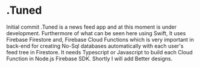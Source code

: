 # .Tuned
Initial commit
.Tuned is a news feed app and at this moment is under development. Furthermore of what can be seen here using Swift, It uses Firebase Firestore and,
Firebase Cloud Functions which is very important in back-end for creating No-Sql databases automatically with each user's feed tree in Firestore.
It needs Typescript or Javascript to build each Cloud Function in Node.js Firebase SDK.
Shortly I will add Better designs.
